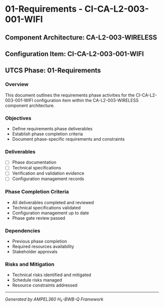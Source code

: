 # 01-Requirements - CI-CA-L2-003-001-WIFI

## Component Architecture: CA-L2-003-WIRELESS
## Configuration Item: CI-CA-L2-003-001-WIFI
## UTCS Phase: 01-Requirements

### Overview
This document outlines the requirements phase activities for the CI-CA-L2-003-001-WIFI configuration item within the CA-L2-003-WIRELESS component architecture.

### Objectives
- Define requirements phase deliverables
- Establish phase completion criteria
- Document phase-specific requirements and constraints

### Deliverables
- [ ] Phase documentation
- [ ] Technical specifications
- [ ] Verification and validation evidence
- [ ] Configuration management records

### Phase Completion Criteria
- All deliverables completed and reviewed
- Technical specifications validated
- Configuration management up to date
- Phase gate review passed

### Dependencies
- Previous phase completion
- Required resources availability
- Stakeholder approvals

### Risks and Mitigation
- Technical risks identified and mitigated
- Schedule risks managed
- Resource constraints addressed

---
*Generated by AMPEL360 H₂-BWB-Q Framework*
